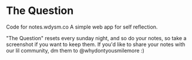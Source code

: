 # The Question
Code for notes.wdysm.co
A simple web app for self reflection.


"The Question" resets every sunday night, and so do your notes, so take a screenshot if you want to keep them. If you'd like to share your notes with our lil community, dm them to @whydontyousmilemore :)

